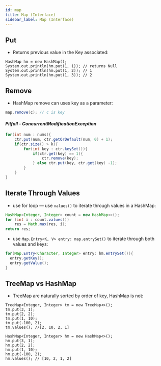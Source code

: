 ```yaml
---
id: map
title: Map (Interface)
sidebar_label: Map (Interface)
---
```


## Put
- Returns previous value in the Key associated:

```
HashMap hm = new HashMap();
System.out.println(hm.put(1, 1)); // returns Null
System.out.println(hm.put(1, 2)); // 1
System.out.println(hm.put(1, 3)); // 2
```

## Remove
- HashMap remove can uses key as a parameter:
```java
map.remove(c); // c is key
```
#### *Pitfall - ConcurrentModificationException*

```java
for(int num : nums){
    ctr.put(num, ctr.getOrDefault(num, 0) + 1);
    if(ctr.size() > k){
        for(int key : ctr.keySet()){
            if(ctr.get(key) == 1){
                ctr.remove(key);
            } else ctr.put(key, ctr.get(key) -1);
        }
    }
}
```

## Iterate Through Values
- use for loop — use `values()` to iterate through values in a HashMap:

```java
HashMap<Integer, Integer> count = new HashMap<>();
for (int i : count.values())
    res = Math.max(res, i);
return res;
```

- use `Map.Entry<K, V> entry: map.entrySet()` to iterate through both values and keys:

```java
for(Map.Entry<Character, Integer> entry: hm.entrySet()){
  entry.getKey();
  entry.getValue();
}
```

## TreeMap vs HashMap
- TreeMap are naturally sorted by order of key, HashMap is not:

```
TreeMap<Integer, Integer> tm = new TreeMap<>();
tm.put(3, 1);
tm.put(2, 2);
tm.put(1, 10);
tm.put(-100, 2);
tm.values(); //[2, 10, 2, 1]

HashMap<Integer, Integer> hm = new HashMap<>();
hm.put(3, 1);
hm.put(2, 2);
hm.put(1, 10);
hm.put(-100, 2);
hm.values(); // [10, 2, 1, 2]
```

